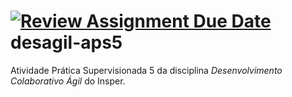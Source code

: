 [![Review Assignment Due Date](https://classroom.github.com/assets/deadline-readme-button-22041afd0340ce965d47ae6ef1cefeee28c7c493a6346c4f15d667ab976d596c.svg)](https://classroom.github.com/a/8Ay47FRz)
desagil-aps5
============

Atividade Prática Supervisionada 5 da disciplina *Desenvolvimento Colaborativo
Ágil* do Insper.
